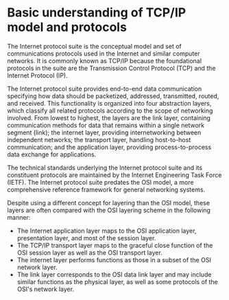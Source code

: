 # Basic understanding of TCP/IP model and protocols

The Internet protocol suite is the conceptual model and set of communications protocols used in the Internet and similar computer networks. It is commonly known as TCP/IP because the foundational protocols in the suite are the Transmission Control Protocol \(TCP\) and the Internet Protocol \(IP\).

The Internet protocol suite provides end-to-end data communication specifying how data should be packetized, addressed, transmitted, routed, and received. This functionality is organized into four abstraction layers, which classify all related protocols according to the scope of networking involved. From lowest to highest, the layers are the link layer, containing communication methods for data that remains within a single network segment \(link\); the internet layer, providing internetworking between independent networks; the transport layer, handling host-to-host communication; and the application layer, providing process-to-process data exchange for applications.

The technical standards underlying the Internet protocol suite and its constituent protocols are maintained by the Internet Engineering Task Force \(IETF\). The Internet protocol suite predates the OSI model, a more comprehensive reference framework for general networking systems.

Despite using a different concept for layering than the OSI model, these layers are often compared with the OSI layering scheme in the following manner:

* The Internet application layer maps to the OSI application layer, presentation layer, and most of the session layer.
* The TCP/IP transport layer maps to the graceful close function of the OSI session layer as well as the OSI transport layer.
* The internet layer performs functions as those in a subset of the OSI network layer.
* The link layer corresponds to the OSI data link layer and may include similar functions as the physical layer, as well as some protocols of the OSI's network layer.

